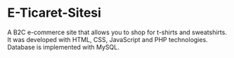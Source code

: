 # E-Ticaret-Sitesi

A B2C e-commerce site that allows you to shop for t-shirts and sweatshirts.
It was developed with HTML, CSS, JavaScript and PHP technologies.
Database is implemented with MySQL.
